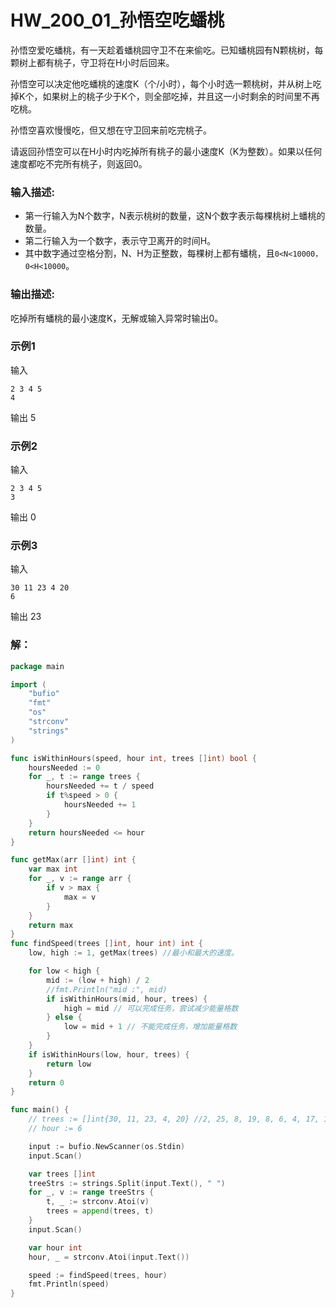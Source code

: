 # HW_200_01_孙悟空吃蟠桃

孙悟空爱吃蟠桃，有一天趁着蟠桃园守卫不在来偷吃。已知蟠桃园有N颗桃树，每颗树上都有桃子，守卫将在H小时后回来。

孙悟空可以决定他吃蟠桃的速度K（个/小时），每个小时选一颗桃树，并从树上吃掉K个，如果树上的桃子少于K个，则全部吃掉，并且这一小时剩余的时间里不再吃桃。

孙悟空喜欢慢慢吃，但又想在守卫回来前吃完桃子。

请返回孙悟空可以在H小时内吃掉所有桃子的最小速度K（K为整数）。如果以任何速度都吃不完所有桃子，则返回0。

### 输入描述:
- 第一行输入为N个数字，N表示桃树的数量，这N个数字表示每棵桃树上蟠桃的数量。
- 第二行输入为一个数字，表示守卫离开的时间H。
- 其中数字通过空格分割，N、H为正整数，每棵树上都有蟠桃，且`0<N<10000，0<H<10000`。

### 输出描述:
吃掉所有蟠桃的最小速度K，无解或输入异常时输出0。

### 示例1
输入

    2 3 4 5
    4

输出 5

### 示例2
输入

    2 3 4 5
    3

输出 0

### 示例3
输入

    30 11 23 4 20
    6

输出 23

### 解：

```go
package main

import (
	"bufio"
	"fmt"
	"os"
	"strconv"
	"strings"
)

func isWithinHours(speed, hour int, trees []int) bool {
	hoursNeeded := 0
	for _, t := range trees {
		hoursNeeded += t / speed
		if t%speed > 0 {
			hoursNeeded += 1
		}
	}
	return hoursNeeded <= hour
}

func getMax(arr []int) int {
	var max int
	for _, v := range arr {
		if v > max {
			max = v
		}
	}
	return max
}
func findSpeed(trees []int, hour int) int {
	low, high := 1, getMax(trees) //最小和最大的速度。

	for low < high {
		mid := (low + high) / 2
		//fmt.Println("mid :", mid)
		if isWithinHours(mid, hour, trees) {
			high = mid // 可以完成任务，尝试减少能量格数
		} else {
			low = mid + 1 // 不能完成任务，增加能量格数
		}
	}
	if isWithinHours(low, hour, trees) {
		return low
	}
	return 0
}

func main() {
	// trees := []int{30, 11, 23, 4, 20} //2, 25, 8, 19, 8, 6, 4, 17, 19, 20, 30}
	// hour := 6

	input := bufio.NewScanner(os.Stdin)
	input.Scan()

	var trees []int
	treeStrs := strings.Split(input.Text(), " ")
	for _, v := range treeStrs {
		t, _ := strconv.Atoi(v)
		trees = append(trees, t)
	}
	input.Scan()

	var hour int
	hour, _ = strconv.Atoi(input.Text())

	speed := findSpeed(trees, hour)
	fmt.Println(speed)
}
```